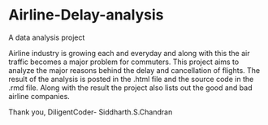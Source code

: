 # Airline-Delay-analysis
A data analysis project

Airline industry is growing each and everyday and along with this the air traffic becomes a major problem for commuters. This project aims to analyze the major reasons behind the delay and cancellation of flights. The result of the analysis is posted in the .html file and the source code in the .rmd file. Along with the result the project also lists out the good and bad airline companies. 

Thank you,
DiligentCoder-
Siddharth.S.Chandran
